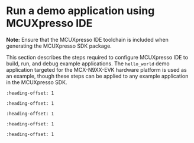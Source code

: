 # Run a demo application using MCUXpresso IDE 

**Note:** Ensure that the MCUXpresso IDE toolchain is included when generating the MCUXpresso SDK package.

This section describes the steps required to configure MCUXpresso IDE to build, run, and debug example applications. The `hello_world` demo application targeted for the MCX-N9XX-EVK hardware platform is used as an example, though these steps can be applied to any example application in the MCUXpresso SDK.


```{include} ../topics/ide_select_the_workspace_location.md
:heading-offset: 1
```

```{include} ../topics/ide_build_an_example_application.md
:heading-offset: 1
```

```{include} ../topics/ide_run_an_example_application.md
:heading-offset: 1
```

```{include} ../topics/ide_build_a_trustzone_example_application.md
:heading-offset: 1
```

```{include} ../topics/ide_run_a_trustzone_example_application.md
:heading-offset: 1
```

